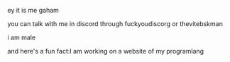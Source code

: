 ey it is me gaham

you can talk with me in discord through fuckyoudiscorg or thevitebskman

i am male

and here's a fun fact:I am working on a website of my programlang
